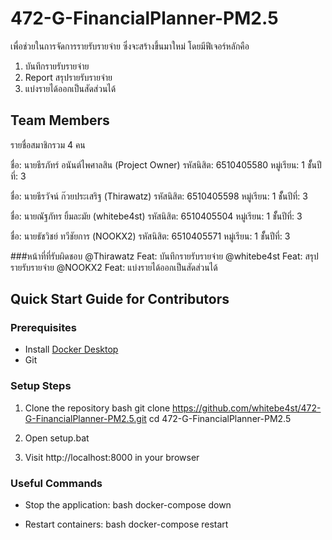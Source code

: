 # 472-G-FinancialPlanner-PM2.5
เพื่อช่วยในการจัดการรายรับรายจ่าย ซึ่งจะสร้างขึ้นมาใหม่ โดยมีฟีเจอร์หลักคือ
1. บันทึกรายรับรายจ่าย
2. Report สรุปรายรับรายจ่าย
3. แบ่งรายได้ออกเป็นสัดส่วนได้

## Team Members
รายชื่อสมาชิกรวม 4 คน

ชื่อ:     นายธีรภัทร์ อนันต์ไพศาลสิน (Project Owner)
รหัสนิสิต: 6510405580
หมู่เรียน:  1
ชัั้นปีที่:   3

ชื่อ:     นายธีรวัจน์ ก๊วยประเสริฐ (Thirawatz)
รหัสนิสิต: 6510405598
หมู่เรียน:  1
ชัั้นปีที่:   3

ชื่อ: นายณัฐภัทร ยิ้มละมัย (whitebe4st)
รหัสนิสิต: 6510405504 
หมู่เรียน:  1
ชัั้นปีที่:   3

ชื่อ: นายธัชวิชย์ ทวีชัยการ (NOOKX2)
รหัสนิสิต: 6510405571
หมู่เรียน:  1
ชัั้นปีที่:   3


###หน้าที่ที่รับผิดชอบ
@Thirawatz Feat: บันทึกรายรับรายจ่าย
@whitebe4st Feat: สรุปรายรับรายจ่าย
@NOOKX2 Feat: แบ่งรายได้ออกเป็นสัดส่วนได้


## Quick Start Guide for Contributors

### Prerequisites
- Install [Docker Desktop](https://www.docker.com/products/docker-desktop/)
- Git

### Setup Steps
1. Clone the repository
bash
git clone https://github.com/whitebe4st/472-G-FinancialPlanner-PM2.5.git
cd 472-G-FinancialPlanner-PM2.5

2. Open setup.bat

3. Visit http://localhost:8000 in your browser

### Useful Commands
- Stop the application:
bash
docker-compose down

- Restart containers:
bash
docker-compose restart


